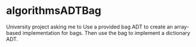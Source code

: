 # algorithmsADTBag
University project asking me to Use a provided bag ADT to create an array-based implementation for bags. Then use the bag to implement a dictionary ADT.
